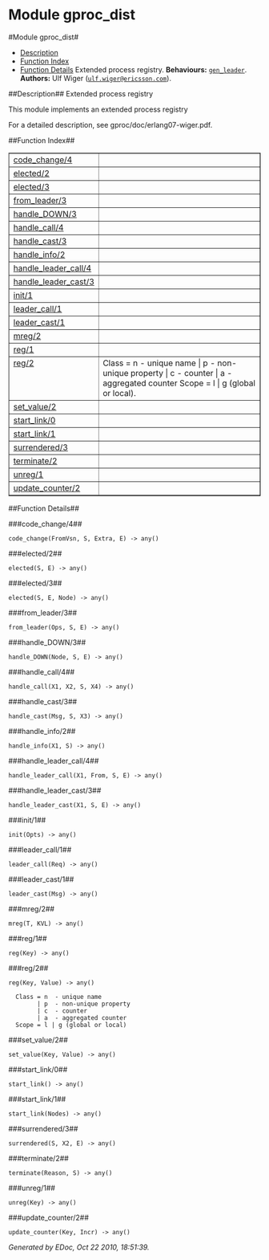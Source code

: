 Module gproc_dist
=================


#Module gproc_dist#
* [Description](#description)
* [Function Index](#index)
* [Function Details](#functions)
Extended process registry.
__Behaviours:__ [`gen_leader`](gen_leader.html).
__Authors:__ Ulf Wiger ([`ulf.wiger@ericsson.com`](mailto:ulf.wiger@ericsson.com)).

##<a name="description">Description</a>##
Extended process registry
  
This module implements an extended process registry
  
For a detailed description, see gproc/doc/erlang07-wiger.pdf.

##<a name="index">Function Index</a>##

<table width="100%" border="1" cellspacing="0" cellpadding="2" summary="function index"><tr><td valign="top"><a href="#code_change-4">code_change/4</a></td><td></td></tr><tr><td valign="top"><a href="#elected-2">elected/2</a></td><td></td></tr><tr><td valign="top"><a href="#elected-3">elected/3</a></td><td></td></tr><tr><td valign="top"><a href="#from_leader-3">from_leader/3</a></td><td></td></tr><tr><td valign="top"><a href="#handle_DOWN-3">handle_DOWN/3</a></td><td></td></tr><tr><td valign="top"><a href="#handle_call-4">handle_call/4</a></td><td></td></tr><tr><td valign="top"><a href="#handle_cast-3">handle_cast/3</a></td><td></td></tr><tr><td valign="top"><a href="#handle_info-2">handle_info/2</a></td><td></td></tr><tr><td valign="top"><a href="#handle_leader_call-4">handle_leader_call/4</a></td><td></td></tr><tr><td valign="top"><a href="#handle_leader_cast-3">handle_leader_cast/3</a></td><td></td></tr><tr><td valign="top"><a href="#init-1">init/1</a></td><td></td></tr><tr><td valign="top"><a href="#leader_call-1">leader_call/1</a></td><td></td></tr><tr><td valign="top"><a href="#leader_cast-1">leader_cast/1</a></td><td></td></tr><tr><td valign="top"><a href="#mreg-2">mreg/2</a></td><td></td></tr><tr><td valign="top"><a href="#reg-1">reg/1</a></td><td></td></tr><tr><td valign="top"><a href="#reg-2">reg/2</a></td><td>
      Class = n  - unique name
            | p  - non-unique property
            | c  - counter
            | a  - aggregated counter
      Scope = l | g (global or local).</td></tr><tr><td valign="top"><a href="#set_value-2">set_value/2</a></td><td></td></tr><tr><td valign="top"><a href="#start_link-0">start_link/0</a></td><td></td></tr><tr><td valign="top"><a href="#start_link-1">start_link/1</a></td><td></td></tr><tr><td valign="top"><a href="#surrendered-3">surrendered/3</a></td><td></td></tr><tr><td valign="top"><a href="#terminate-2">terminate/2</a></td><td></td></tr><tr><td valign="top"><a href="#unreg-1">unreg/1</a></td><td></td></tr><tr><td valign="top"><a href="#update_counter-2">update_counter/2</a></td><td></td></tr></table>

<a name="functions"></a>


##Function Details##

<a name="code_change-4"></a>


###code_change/4##


`code_change(FromVsn, S, Extra, E) -> any()`

<a name="elected-2"></a>


###elected/2##


`elected(S, E) -> any()`

<a name="elected-3"></a>


###elected/3##


`elected(S, E, Node) -> any()`

<a name="from_leader-3"></a>


###from_leader/3##


`from_leader(Ops, S, E) -> any()`

<a name="handle_DOWN-3"></a>


###handle_DOWN/3##


`handle_DOWN(Node, S, E) -> any()`

<a name="handle_call-4"></a>


###handle_call/4##


`handle_call(X1, X2, S, X4) -> any()`

<a name="handle_cast-3"></a>


###handle_cast/3##


`handle_cast(Msg, S, X3) -> any()`

<a name="handle_info-2"></a>


###handle_info/2##


`handle_info(X1, S) -> any()`

<a name="handle_leader_call-4"></a>


###handle_leader_call/4##


`handle_leader_call(X1, From, S, E) -> any()`

<a name="handle_leader_cast-3"></a>


###handle_leader_cast/3##


`handle_leader_cast(X1, S, E) -> any()`

<a name="init-1"></a>


###init/1##


`init(Opts) -> any()`

<a name="leader_call-1"></a>


###leader_call/1##


`leader_call(Req) -> any()`

<a name="leader_cast-1"></a>


###leader_cast/1##


`leader_cast(Msg) -> any()`

<a name="mreg-2"></a>


###mreg/2##


`mreg(T, KVL) -> any()`

<a name="reg-1"></a>


###reg/1##


`reg(Key) -> any()`

<a name="reg-2"></a>


###reg/2##


`reg(Key, Value) -> any()`


      Class = n  - unique name
            | p  - non-unique property
            | c  - counter
            | a  - aggregated counter
      Scope = l | g (global or local)
  
<a name="set_value-2"></a>


###set_value/2##


`set_value(Key, Value) -> any()`

<a name="start_link-0"></a>


###start_link/0##


`start_link() -> any()`

<a name="start_link-1"></a>


###start_link/1##


`start_link(Nodes) -> any()`

<a name="surrendered-3"></a>


###surrendered/3##


`surrendered(S, X2, E) -> any()`

<a name="terminate-2"></a>


###terminate/2##


`terminate(Reason, S) -> any()`

<a name="unreg-1"></a>


###unreg/1##


`unreg(Key) -> any()`

<a name="update_counter-2"></a>


###update_counter/2##


`update_counter(Key, Incr) -> any()`

_Generated by EDoc, Oct 22 2010, 18:51:39._